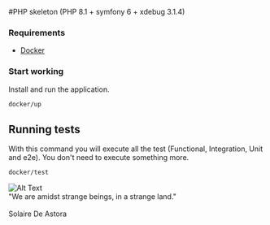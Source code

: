 #PHP skeleton (PHP 8.1 + symfony 6 + xdebug 3.1.4)
### Requirements
- [Docker](https://www.docker.com/)

### Start working
Install and run the application.
```sh
docker/up
```
## Running tests
With this command you will execute all the test (Functional, Integration, Unit and e2e). You don't need to execute something more.
```sh
docker/test
```
![Alt Text](https://64.media.tumblr.com/723987e60ebfffeb744f84fa92e52245/tumblr_neglojBBbo1sx56xso1_400.gif)
<br>
"We are amidst strange beings, in a strange land."
<br><br>
Solaire De Astora
